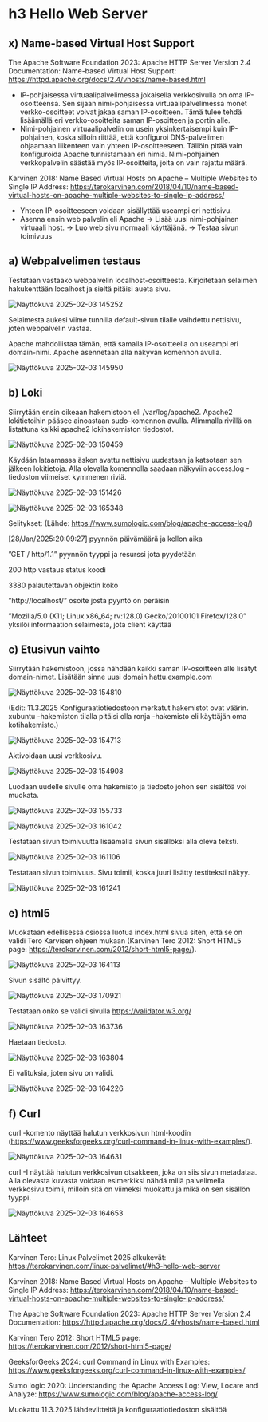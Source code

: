 # h3 Hello Web Server
## x) Name-based Virtual Host Support
The Apache Software Foundation 2023: Apache HTTP Server Version 2.4 Documentation: Name-based Virtual Host Support: https://httpd.apache.org/docs/2.4/vhosts/name-based.html

-	IP-pohjaisessa virtuaalipalvelimessa jokaisella verkkosivulla on oma IP-osoitteensa. Sen sijaan nimi-pohjaisessa virtuaalipalvelimessa monet verkko-osoitteet voivat jakaa saman IP-osoitteen. Tämä tulee tehdä lisäämällä eri verkko-osoitteita saman IP-osoitteen ja portin alle.
-	Nimi-pohjainen virtuaalipalvelin on usein yksinkertaisempi kuin IP-pohjainen, koska silloin riittää, että konfiguroi DNS-palvelimen ohjaamaan liikenteen vain yhteen IP-osoitteeseen. Tällöin pitää vain konfiguroida Apache tunnistamaan eri nimiä. Nimi-pohjainen verkkopalvelin säästää myös IP-osoitteita, joita on vain rajattu määrä.

Karvinen 2018: Name Based Virtual Hosts on Apache – Multiple Websites to Single IP Address: https://terokarvinen.com/2018/04/10/name-based-virtual-hosts-on-apache-multiple-websites-to-single-ip-address/
-	Yhteen IP-osoitteeseen voidaan sisällyttää useampi eri nettisivu.
-	Asenna ensin web palvelin eli Apache → Lisää uusi nimi-pohjainen virtuaali host. → Luo web sivu normaali käyttäjänä. → Testaa sivun toimivuus

## a) Webpalvelimen testaus
Testataan vastaako webpalvelin localhost-osoitteesta. Kirjoitetaan selaimen hakukenttään localhost ja sieltä pitäisi aueta sivu.

![Näyttökuva 2025-02-03 145252](https://github.com/user-attachments/assets/a9ebbf54-251a-408a-bf1d-60dcea97414b)


Selaimesta aukesi viime tunnilla default-sivun tilalle vaihdettu nettisivu, joten webpalvelin vastaa.

Apache mahdollistaa tämän, että samalla IP-osoitteella on useampi eri domain-nimi. Apache asennetaan alla näkyvän komennon avulla.

![Näyttökuva 2025-02-03 145950](https://github.com/user-attachments/assets/ab88d4e7-ed4c-434a-8568-305e6781e18e)


## b) Loki
Siirrytään ensin oikeaan hakemistoon eli /var/log/apache2. Apache2 lokitietoihin pääsee ainoastaan sudo-komennon avulla. Alimmalla rivillä on listattuna kaikki apache2 lokihakemiston tiedostot.

![Näyttökuva 2025-02-03 150459](https://github.com/user-attachments/assets/eb2182f4-1626-458b-9d67-4e5cf67165bf)


Käydään lataamassa äsken avattu nettisivu uudestaan ja katsotaan sen jälkeen lokitietoja. Alla olevalla komennolla saadaan näkyviin access.log -tiedoston viimeiset kymmenen riviä.

![Näyttökuva 2025-02-03 151426](https://github.com/user-attachments/assets/0acee7d9-e240-48c8-804d-c1727b7354b4)

![Näyttökuva 2025-02-03 165348](https://github.com/user-attachments/assets/e16e85c1-fe4e-422a-b05e-15768126dc5a)


Selitykset: (Lähde: https://www.sumologic.com/blog/apache-access-log/)

[28/Jan/2025:20:09:27] pyynnön päivämäärä ja kellon aika

”GET / http/1.1” pyynnön tyyppi ja resurssi jota pyydetään

200 http vastaus status koodi

3380 palautettavan objektin koko

”http://localhost/” osoite josta pyyntö on peräisin

”Mozilla/5.0 (X11; Linux x86_64; rv:128.0) Gecko/20100101 Firefox/128.0”  yksilöi informaation selaimesta, jota client käyttää

## c) Etusivun vaihto
Siirrytään hakemistoon, jossa nähdään kaikki saman IP-osoitteen alle lisätyt domain-nimet. Lisätään sinne uusi domain hattu.example.com

![Näyttökuva 2025-02-03 154810](https://github.com/user-attachments/assets/30bee7a4-f567-423e-a535-4640f37dafb0)

(Edit: 11.3.2025 Konfiguraatiotiedostoon merkatut hakemistot ovat väärin. xubuntu -hakemiston tilalla pitäisi olla ronja -hakemisto eli käyttäjän oma kotihakemisto.)

![Näyttökuva 2025-02-03 154713](https://github.com/user-attachments/assets/7915f301-31ea-43c7-bc66-cc5b6914ce6b)


Aktivoidaan uusi verkkosivu.

![Näyttökuva 2025-02-03 154908](https://github.com/user-attachments/assets/bb01821f-e931-4256-a646-d06c9b172617)


Luodaan uudelle sivulle oma hakemisto ja tiedosto johon sen sisältöä voi muokata.

![Näyttökuva 2025-02-03 155733](https://github.com/user-attachments/assets/1c4ba8b7-a04d-4ec7-9216-687985a07a4f)

![Näyttökuva 2025-02-03 161042](https://github.com/user-attachments/assets/b211431f-fc2d-4c41-b700-f5d2f57c589e)



Testataan sivun toimivuutta lisäämällä sivun sisällöksi alla oleva teksti.

![Näyttökuva 2025-02-03 161106](https://github.com/user-attachments/assets/a768dc27-1a57-476c-b02e-758d6fb44e81)


Testataan sivun toimivuus. Sivu toimii, koska juuri lisätty testiteksti näkyy.

![Näyttökuva 2025-02-03 161241](https://github.com/user-attachments/assets/ee9f9f35-1ce7-46f3-b34e-1e3b1e1676c0)


## e) html5
Muokataan edellisessä osiossa luotua index.html sivua siten, että se on validi Tero Karvisen ohjeen mukaan (Karvinen Tero 2012: Short HTML5 page: https://terokarvinen.com/2012/short-html5-page/).

![Näyttökuva 2025-02-03 164113](https://github.com/user-attachments/assets/617a53c1-ed88-44f6-bbb2-0328dfdc0492)


Sivun sisältö päivittyy.

![Näyttökuva 2025-02-03 170921](https://github.com/user-attachments/assets/ddf7799e-fe73-4f43-898b-088f1f1a2ac0)


Testataan onko se validi sivulla https://validator.w3.org/

![Näyttökuva 2025-02-03 163736](https://github.com/user-attachments/assets/876f5bff-5fa5-4129-8678-d30305a1cf74)


Haetaan tiedosto.

![Näyttökuva 2025-02-03 163804](https://github.com/user-attachments/assets/002c01b5-02da-4d45-9cb3-6dd6f95d6c53)


Ei valituksia, joten sivu on validi.

![Näyttökuva 2025-02-03 164226](https://github.com/user-attachments/assets/4165aa15-1cb2-4eb7-bee2-437b6877d84f)


## f) Curl
curl -komento näyttää halutun verkkosivun html-koodin (https://www.geeksforgeeks.org/curl-command-in-linux-with-examples/).

![Näyttökuva 2025-02-03 164631](https://github.com/user-attachments/assets/16b21d3e-42a1-45ea-9710-590276d9fade)


curl -I näyttää halutun verkkosivun otsakkeen, joka on siis sivun metadataa. Alla olevasta kuvasta voidaan esimerkiksi nähdä millä palvelimella verkkosivu toimii, milloin sitä on viimeksi muokattu ja mikä on sen sisällön tyyppi.

![Näyttökuva 2025-02-03 164653](https://github.com/user-attachments/assets/cd198cb2-0bdc-43c7-a47e-319b90ba7cc3)


## Lähteet
Karvinen Tero: Linux Palvelimet 2025 alkukevät: https://terokarvinen.com/linux-palvelimet/#h3-hello-web-server

Karvinen 2018: Name Based Virtual Hosts on Apache – Multiple Websites to Single IP Address: https://terokarvinen.com/2018/04/10/name-based-virtual-hosts-on-apache-multiple-websites-to-single-ip-address/

The Apache Software Foundation 2023: Apache HTTP Server Version 2.4 Documentation: https://httpd.apache.org/docs/2.4/vhosts/name-based.html

Karvinen Tero 2012: Short HTML5 page: https://terokarvinen.com/2012/short-html5-page/

GeeksforGeeks 2024: curl Command in Linux with Examples: https://www.geeksforgeeks.org/curl-command-in-linux-with-examples/

Sumo logic 2020: Understanding the Apache Access Log: View, Locare and Analyze: https://www.sumologic.com/blog/apache-access-log/

Muokattu 11.3.2025 lähdeviitteitä ja konfiguraatiotiedoston sisältöä
